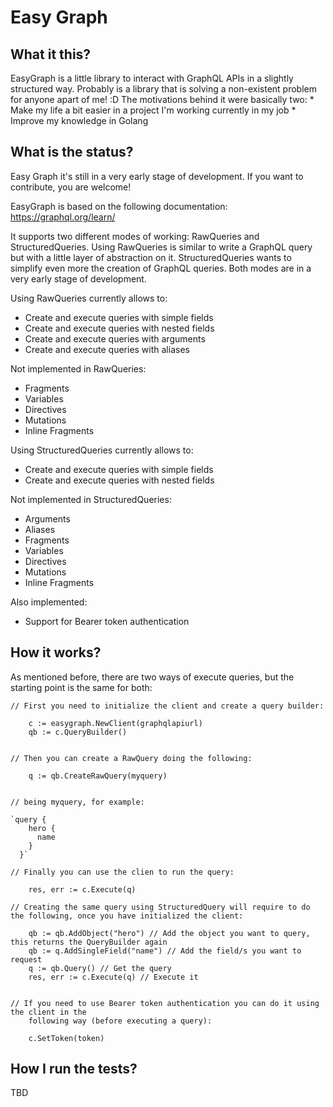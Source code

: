 # Easy Graph

## What it this?

EasyGraph is a little library to interact with GraphQL APIs in a slightly structured way. Probably is a library that is solving
a non-existent problem for anyone apart of me! :D The motivations behind it were basically two:
    * Make my life a bit easier in a project I'm working currently in my job
    * Improve my knowledge in Golang

## What is the status?

 Easy Graph it's still in a very early stage of development. If you want to contribute, you are welcome!

 EasyGraph is based on the following documentation: https://graphql.org/learn/  

 It supports two different modes of working: RawQueries and StructuredQueries. Using RawQueries is similar to write a GraphQL
  query but with a little layer of abstraction on it. StructuredQueries wants to simplify even more the creation of GraphQL queries. Both modes are in a very early stage of development. 

Using RawQueries currently allows to:
* Create and execute queries with simple fields 
* Create and execute queries with nested fields
* Create and execute queries with arguments
* Create and execute queries with aliases

Not implemented in RawQueries:
* Fragments
* Variables
* Directives
* Mutations
* Inline Fragments

Using StructuredQueries currently allows to:
* Create and execute queries with simple fields 
* Create and execute queries with nested fields

Not implemented in StructuredQueries:
* Arguments
* Aliases
* Fragments
* Variables
* Directives
* Mutations
* Inline Fragments

Also implemented:
* Support for Bearer token authentication




 ## How it works?

As mentioned before, there are two ways of execute queries, but the starting point is the same for both:


    // First you need to initialize the client and create a query builder:
	
        c := easygraph.NewClient(graphqlapiurl)
	    qb := c.QueryBuilder()
    

    // Then you can create a RawQuery doing the following:
   
        q := qb.CreateRawQuery(myquery)
   

    // being myquery, for example:
    
    `query {
		hero {
		  name
		}
	  }`

    // Finally you can use the clien to run the query:
        
        res, err := c.Execute(q)

    // Creating the same query using StructuredQuery will require to do the following, once you have initialized the client:
    
        qb := qb.AddObject("hero") // Add the object you want to query, this returns the QueryBuilder again
        qb := q.AddSingleField("name") // Add the field/s you want to request
        q := qb.Query() // Get the query
        res, err := c.Execute(q) // Execute it
    

    // If you need to use Bearer token authentication you can do it using the client in the 
        following way (before executing a query):
    
        c.SetToken(token)
     

 ## How I run the tests?

TBD
